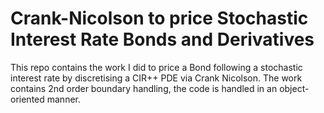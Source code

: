 # Crank-Nicolson to price Stochastic Interest Rate Bonds and Derivatives
This repo contains the work I did to price a Bond following a stochastic interest rate by discretising a CIR++ PDE via Crank Nicolson. The work contains 2nd order boundary handling, the code is handled in an object-oriented manner. 